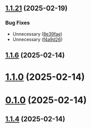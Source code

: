 ## [1.1.21](https://github.com/ErBots/npm-yt/compare/v1.1.6...v1.1.21) (2025-02-19)


### Bug Fixes

* Unnecessary ([8e39fae](https://github.com/ErBots/npm-yt/commit/8e39fae25222d0dccbe3ce239a3b729f42b85767))
* Unnecessary ([f4a9d26](https://github.com/ErBots/npm-yt/commit/f4a9d26538d544a75863809cb3391a5ca2e1d061))



## [1.1.6](https://github.com/ErBots/npm-yt/compare/v1.1.0...v1.1.6) (2025-02-14)



# [1.1.0](https://github.com/ErBots/npm-yt/compare/v0.1.0...v1.1.0) (2025-02-14)



# [0.1.0](https://github.com/ErBots/npm-yt/compare/v1.1.4...v0.1.0) (2025-02-14)



## [1.1.4](https://github.com/ErBots/npm-yt/compare/v1.1.3...v1.1.4) (2025-02-14)



